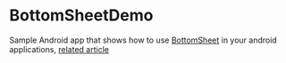 # BottomSheetDemo
Sample Android app that shows how to use [BottomSheet](http://android-developers.blogspot.com.ng/2016/02/android-support-library-232.html) in your android applications, [related article](http://mayojava.github.io/android/bottom-sheets-android/)
